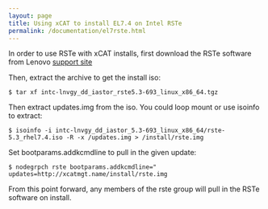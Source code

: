 ```yaml
---
layout: page
title: Using xCAT to install EL7.4 on Intel RSTe
permalink: /documentation/el7rste.html
---
```


In order to use RSTe with xCAT installs, first download the RSTe software from Lenovo [support site](https://datacentersupport.lenovo.com/us/en/products/SERVERS/THINKSYSTEM/SD530/7X21/downloads/DS504607)

Then, extract the archive to get the install iso:

    $ tar xf intc-lnvgy_dd_iastor_rste5.3-693_linux_x86_64.tgz

Then extract updates.img from the iso.  You could loop mount or use isoinfo to extract:

    $ isoinfo -i intc-lnvgy_dd_iastor_5.3-693_linux_x86_64/rste-5.3_rhel7.4.iso -R -x /updates.img > /install/rste.img

Set bootparams.addkcmdline to pull in the given update:

    $ nodegrpch rste bootparams.addkcmdline=" updates=http://xcatmgt.name/install/rste.img

From this point forward, any members of the rste group will pull in the RSTe software on install.




